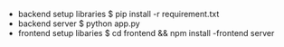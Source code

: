 - backend setup libraries
$ pip install -r requirement.txt
- backend server
$ python app.py
- frontend setup libaries
$ cd frontend && npm install
-frontend server
